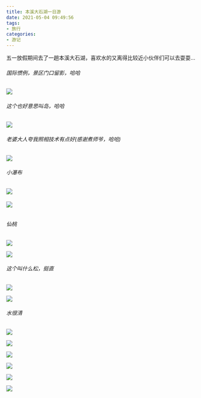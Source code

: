 ```yaml
---
title: 本溪大石湖一日游
date: 2021-05-04 09:49:56
tags:
- 旅行
categories:
- 游记
---
```

五一放假期间去了一趟本溪大石湖，喜欢水的又离得比较近小伙伴们可以去耍耍...
<!--more-->

###### 国际惯例，景区门口留影，哈哈

![](https://fastly.jsdelivr.net/gh/houpai/hp-cdn@latest/picGo/IMG_20210501_123345.jpg)

###### 这个也好意思叫岛，哈哈

![](https://fastly.jsdelivr.net/gh/houpai/hp-cdn@latest/picGo/IMG_20210501_123915.jpg)

###### 老婆大人夸我照相技术有点好(感谢煮师爷，哈哈)

![](https://fastly.jsdelivr.net/gh/houpai/hp-cdn@latest/picGo/IMG_20210501_124037.jpg)

###### 小瀑布

![](https://fastly.jsdelivr.net/gh/houpai/hp-cdn@latest/picGo/IMG_20210501_124203.jpg)

###### ![](https://fastly.jsdelivr.net/gh/houpai/hp-cdn@latest/picGo/IMG_20210501_124529.jpg)

###### 仙桃

![](https://fastly.jsdelivr.net/gh/houpai/hp-cdn@latest/picGo/IMG_20210501_124855.jpg)

![](https://fastly.jsdelivr.net/gh/houpai/hp-cdn@latest/picGo/IMG_20210501_124859.jpg)

###### 这个叫什么松，挺直

![](https://fastly.jsdelivr.net/gh/houpai/hp-cdn@latest/picGo/IMG_20210501_125853.jpg)

![](https://fastly.jsdelivr.net/gh/houpai/hp-cdn@latest/picGo/IMG_20210501_125923.jpg)

###### 水很清

![](https://fastly.jsdelivr.net/gh/houpai/hp-cdn@latest/picGo/IMG_20210501_130725.jpg)

![](https://fastly.jsdelivr.net/gh/houpai/hp-cdn@latest/picGo/IMG_20210501_134533.jpg)

![](https://fastly.jsdelivr.net/gh/houpai/hp-cdn@latest/picGo/laopo.jpg)

![](https://fastly.jsdelivr.net/gh/houpai/hp-cdn@latest/picGo/IMG_20210501_135202.jpg)

![](https://fastly.jsdelivr.net/gh/houpai/hp-cdn@latest/picGo/IMG_20210501_135204.jpg)

![](https://fastly.jsdelivr.net/gh/houpai/hp-cdn@latest/picGo/IMG_20210501_144430.jpg)

